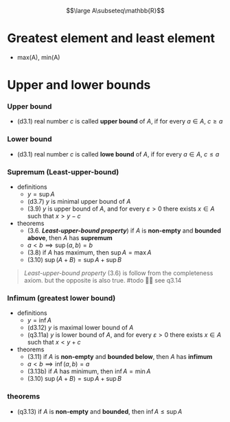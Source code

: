 
$$\large A\subseteq\mathbb{R}$$


# Greatest element and least element

- max(A), min(A)




# Upper and lower bounds


### Upper bound

- (d3.1) real number $c$ is called **upper bound** of $A$, if for every $a\in{A}$, $c\geq a$ 



### Lower bound 

- (d3.1) real number $c$ is called **lowe bound** of $A$, if for every $a\in{A}$, $c\leq{a}$ 


### Supremum (Least-upper-bound)

- definitions
	- $y=\sup{A}$
	- (d3.7) $y$ is minimal upper bound of $A$
	- (3.9) $y$ is upper bound of $A$, and for every $\varepsilon>0$ there exists $x\in{A}$ such that $x>y-c$
- theorems 
	- (3.6. ***Least-upper-bound property***) if $A$ is **non-empty** and **bounded above**, then $A$ has **supremum**
	- $a<b\implies \sup(a,b)=b$
	- (3.8) if $A$ has maximum, then $\sup{A}=\max{A}$
	- (3.10) $\sup{(A+B)}=\sup{A}+\sup{B}$



> *Least-upper-bound property* (3.6) is follow from the completeness axiom. but the opposite is also true. #todo 🔴🔴 see q3.14


### Infimum (greatest lower bound)

- definitions
	- $y=\inf{A}$
	- (d3.12) $y$ is maximal lower bound of $A$
	- (q3.11a) $y$ is lower bound of $A$, and for every $\varepsilon>0$ there exists $x\in{A}$ such that $x<y+c$
- theorems 
	- (3.11) if $A$ is **non-empty** and **bounded below**, then $A$ has **infimum**
	- $a<b\implies \inf(a,b)=a$
	- (3.13b) if $A$ has minimum, then $\inf{A}=\min{A}$
	- (3.10) $\sup{(A+B)}=\sup{A}+\sup{B}$

### theorems

- (q3.13) if $A$ is **non-empty** and **bounded**, then $\inf{A}\leq\sup{A}$